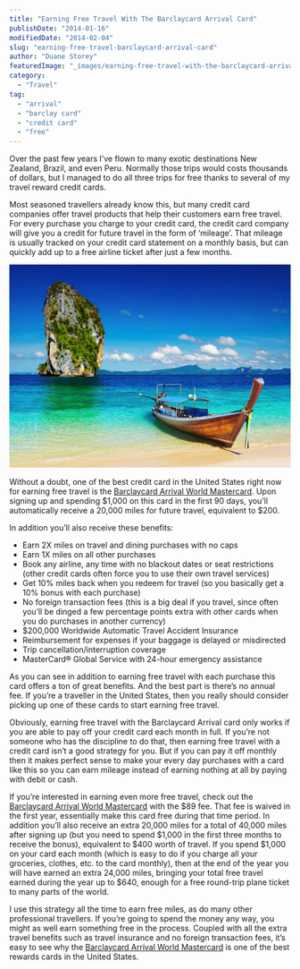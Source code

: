 ```yaml
---
title: "Earning Free Travel With The Barclaycard Arrival Card"
publishDate: "2014-01-16"
modifiedDate: "2014-02-04"
slug: "earning-free-travel-barclaycard-arrival-card"
author: "Duane Storey"
featuredImage: "_images/earning-free-travel-with-the-barclaycard-arrival-card-featured.jpg"
category:
  - "Travel"
tag:
  - "arrival"
  - "barclay card"
  - "credit card"
  - "free"
---
```


Over the past few years I’ve flown to many exotic destinations New Zealand, Brazil, and even Peru. Normally those trips would costs thousands of dollars, but I managed to do all three trips for free thanks to several of my travel reward credit cards.

Most seasoned travellers already know this, but many credit card companies offer travel products that help their customers earn free travel. For every purchase you charge to your credit card, the credit card company will give you a credit for future travel in the form of ‘mileage’. That mileage is usually tracked on your credit card statement on a monthly basis, but can quickly add up to a free airline ticket after just a few months.

![Earning Free Travel With Barclaycard Arrival Card](_images/earning-free-travel-with-the-barclaycard-arrival-card-1.jpg)

Without a doubt, one of the best credit card in the United States right now for earning free travel is the [Barclaycard Arrival World Mastercard](http://track.linkoffers.net/a.aspx?foid=22907635&fot=1002&foc=1). Upon signing up and spending $1,000 on this card in the first 90 days, you’ll automatically receive a 20,000 miles for future travel, equivalent to $200.

In addition you’ll also receive these benefits:

- Earn 2X miles on travel and dining purchases with no caps
- Earn 1X miles on all other purchases
- Book any airline, any time with no blackout dates or seat restrictions (other credit cards often force you to use their own travel services)
- Get 10% miles back when you redeem for travel (so you basically get a 10% bonus with each purchase)
- No foreign transaction fees (this is a big deal if you travel, since often you’ll be dinged a few percentage points extra with other cards when you do purchases in another currency)
- $200,000 Worldwide Automatic Travel Accident Insurance
- Reimbursement for expenses if your baggage is delayed or misdirected
- Trip cancellation/interruption coverage
- MasterCard® Global Service with 24-hour emergency assistance

As you can see in addition to earning free travel with each purchase this card offers a ton of great benefits. And the best part is there’s no annual fee. If you’re a traveller in the United States, then you really should consider picking up one of these cards to start earning free travel.

Obviously, earning free travel with the Barclaycard Arrival card only works if you are able to pay off your credit card each month in full. If you’re not someone who has the discipline to do that, then earning free travel with a credit card isn’t a good strategy for you. But if you can pay it off monthly then it makes perfect sense to make your every day purchases with a card like this so you can earn mileage instead of earning nothing at all by paying with debit or cash.

If you’re interested in earning even more free travel, check out the [Barclaycard Arrival World Mastercard](http://track.linkoffers.net/a.aspx?foid=22907634&fot=1002&foc=1) with the $89 fee. That fee is waived in the first year, essentially make this card free during that time period. In addition you’ll also receive an extra 20,000 miles for a total of 40,000 miles after signing up (but you need to spend $1,000 in the first three months to receive the bonus), equivalent to $400 worth of travel. If you spend $1,000 on your card each month (which is easy to do if you charge all your groceries, clothes, etc. to the card monthly), then at the end of the year you will have earned an extra 24,000 miles, bringing your total free travel earned during the year up to $640, enough for a free round-trip plane ticket to many parts of the world.

I use this strategy all the time to earn free miles, as do many other professional travellers. If you’re going to spend the money any way, you might as well earn something free in the process. Coupled with all the extra travel benefits such as travel insurance and no foreign transaction fees, it’s easy to see why the [Barclaycard Arrival World Mastercard](http://track.linkoffers.net/a.aspx?foid=22907635&fot=1002&foc=1) is one of the best rewards cards in the United States.